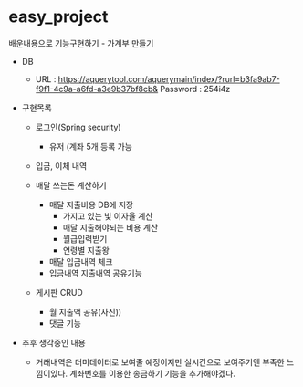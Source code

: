 # easy_project
배운내용으로 기능구현하기 - 가계부 만들기


- DB 
    - URL : https://aquerytool.com/aquerymain/index/?rurl=b3fa9ab7-f9f1-4c9a-a6fd-a3e9b37bf8cb&
      Password : 254i4z


- 구현목록
    - 로그인(Spring security) 
      - 유저 (계좌 5개 등록 가능
    - 입금, 이체 내역
    - 매달 쓰는돈 계산하기
        - 매달 지출비용 DB에 저장
            - 가지고 있는 빛 이자율 계산
            - 매달 지출해야되는 비용 계산
            - 월급입력받기
            - 연령별 지출왕
        - 매달 입금내역 체크
        - 입금내역 지출내역 공유기능
      
    - 게시판 CRUD
        - 월 지출액 공유(사진))
        - 댓글 기능
    
    
    
- 추후 생각중인 내용
    - 거래내역은 더미데이터로 보여줄 예정이지만 실시간으로 보여주기엔 부족한 느낌이있다. 계좌번호를 이용한 송금하기 기능을 추가해야겠다.